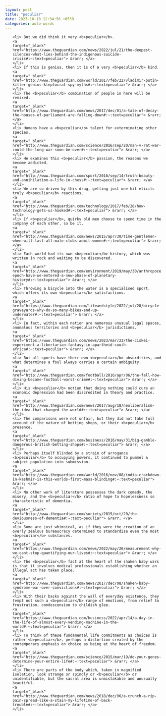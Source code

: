 ```yaml
---
layout: post
title: "peculiar"
date: 2023-10-10 12:34:56 +0530
categories: auto-words
---
```

<ol>

    <li> But we did think it very <b>peculiar</b>.
    <a 
    target="_blank" 
    href="https://www.theguardian.com/news/2022/jul/21/the-deepest-silences-what-lies-behind-the-indigenous-suicide-crisis#:~:text=peculiar"> &rarr; </a>
    </li>
    <li> If this is genius, then it is of a very <b>peculiar</b> kind.
    <a 
    target="_blank" 
    href="http://www.theguardian.com/world/2017/feb/22/vladimir-putin-killer-genius-kleptocrat-spy-myths#:~:text=peculiar"> &rarr; </a>
    </li>
    <li> The <b>peculiar</b> combination of people in here will be remixed.
    <a 
    target="_blank" 
    href="http://www.theguardian.com/news/2017/dec/01/a-tale-of-decay-the-houses-of-parliament-are-falling-down#:~:text=peculiar"> &rarr; </a>
    </li>
    <li> Humans have a <b>peculiar</b> talent for exterminating other species.
    <a 
    target="_blank" 
    href="http://www.theguardian.com/science/2016/sep/20/man-v-rat-war-could-the-long-war-soon-be-over#:~:text=peculiar"> &rarr; </a>
    </li>
    <li> He examines this <b>peculiar</b> passion, the reasons we become addicted.
    <a 
    target="_blank" 
    href="http://www.theguardian.com/sport/2016/sep/14/truth-beauty-and-annihilation-a-life-in-chess#:~:text=peculiar"> &rarr; </a>
    </li>
    <li> We are so driven by this drug, getting just one hit elicits truly <b>peculiar</b> reactions.
    <a 
    target="_blank" 
    href="http://www.theguardian.com/technology/2017/feb/28/how-technology-gets-us-hooked#:~:text=peculiar"> &rarr; </a>
    </li>
    <li> If <b>peculiar</b>, quirky old men choose to spend time in the company of each other, so be it.
    <a 
    target="_blank" 
    href="http://www.theguardian.com/news/2015/apr/30/time-gentlemen-when-will-last-all-male-clubs-admit-women#:~:text=peculiar"> &rarr; </a>
    </li>
    <li> Each world had its own <b>peculiar</b> history, which was written in rock and waiting to be discovered.
    <a 
    target="_blank" 
    href="http://www.theguardian.com/environment/2019/may/30/anthropocene-epoch-have-we-entered-a-new-phase-of-planetary-history#:~:text=peculiar"> &rarr; </a>
    </li>
    <li> Throwing a bicycle into the water is a specialised sport, which offers its own <b>peculiar</b> satisfactions.
    <a 
    target="_blank" 
    href="https://www.theguardian.com/lifeandstyle/2022/jul/28/bicycle-graveyards-why-do-so-many-bikes-end-up-underwater#:~:text=peculiar"> &rarr; </a>
    </li>
    <li> In fact, within each nation are numerous unusual legal spaces, anomalous territories and <b>peculiar</b> jurisdictions.
    <a 
    target="_blank" 
    href="https://www.theguardian.com/news/2023/mar/23/the-ciskei-experiment-a-libertarian-fantasy-in-apartheid-south-africa#:~:text=peculiar"> &rarr; </a>
    </li>
    <li> But all sports have their own <b>peculiar</b> absurdities, and what determines a foul always carries a certain ambiguity.
    <a 
    target="_blank" 
    href="http://www.theguardian.com/football/2016/apr/06/the-fall-how-diving-became-football-worst-crime#:~:text=peculiar"> &rarr; </a>
    </li>
    <li> His <b>peculiar</b> notion that doing nothing could cure an economic depression had been discredited in theory and practice.
    <a 
    target="_blank" 
    href="http://www.theguardian.com/news/2017/aug/18/neoliberalism-the-idea-that-changed-the-world#:~:text=peculiar"> &rarr; </a>
    </li>
    <li> The comparisons were not unfair, but they did not take full account of the nature of betting shops, or their <b>peculiar</b> presence.
    <a 
    target="_blank" 
    href="http://www.theguardian.com/business/2016/may/31/big-gamble-dangerous-british-betting-shops#:~:text=peculiar"> &rarr; </a>
    </li>
    <li> Perhaps itself blinded by a strain of arrogance <b>peculiar</b> to occupying powers, it continued to pummel a subject population into submission.
    <a 
    target="_blank" 
    href="http://www.theguardian.com/world/2016/nov/08/india-crackdown-in-kashmir-is-this-worlds-first-mass-blinding#:~:text=peculiar"> &rarr; </a>
    </li>
    <li> No other work of literature possesses the dark comedy, the misery, and the <b>peculiar</b> ratio of hope to hopelessness so characteristic of dementia.
    <a 
    target="_blank" 
    href="http://www.theguardian.com/society/2015/oct/20/the-deviousness-of-dementia#:~:text=peculiar"> &rarr; </a>
    </li>
    <li> Some are just whimsical, as if they were the creation of an overly zealous bureaucracy determined to standardise even the most <b>peculiar</b> substances.
    <a 
    target="_blank" 
    href="https://www.theguardian.com/news/2022/may/26/measurement-why-we-cant-stop-quantifying-our-lives#:~:text=peculiar"> &rarr; </a>
    </li>
    <li> The <b>peculiar</b> fact at the heart of the shaken baby wars is that it involves medical professionals establishing whether an illegal act has taken place.
    <a 
    target="_blank" 
    href="http://www.theguardian.com/news/2017/dec/08/shaken-baby-syndrome-war-over-convictions#:~:text=peculiar"> &rarr; </a>
    </li>
    <li> With their backs against the wall of everyday existence, they tempt out such a <b>peculiar</b> range of emotions, from relief to frustration, condescension to childish glee.
    <a 
    target="_blank" 
    href="https://www.theguardian.com/business/2022/apr/14/a-day-in-the-life-of-almost-every-vending-machine-in-the-world#:~:text=peculiar"> &rarr; </a>
    </li>
    <li> To think of these fundamental life commitments as choices is rather <b>peculiar</b>, perhaps a distortion created by the contemporary emphasis on choice as being at the heart of freedom.
    <a 
    target="_blank" 
    href="http://www.theguardian.com/science/2015/mar/19/do-your-genes-determine-your-entire-life#:~:text=peculiar"> &rarr; </a>
    </li>
    <li> There are parts of the body which, taken in magnified isolation, look strange or spindly or <b>peculiar</b> or unidentifiable, but the sacral area is unmistakable and unusually beautiful.
    <a 
    target="_blank" 
    href="http://www.theguardian.com/news/2018/dec/06/a-crunch-a-rip-pain-spread-like-a-stain-my-lifetime-of-back-trouble#:~:text=peculiar"> &rarr; </a>
    </li>